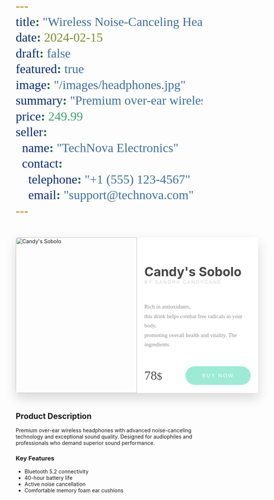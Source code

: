 ```yaml
---
title: "Wireless Noise-Canceling Headphones"
date: 2024-02-15
draft: false
featured: true
image: "/images/headphones.jpg"
summary: "Premium over-ear wireless headphones with advanced noise-canceling technology and exceptional sound quality"
price: 249.99
seller:
  name: "TechNova Electronics"
  contact:
    telephone: "+1 (555) 123-4567"
    email: "support@technova.com"
---
```


<style>
.wrapper {
  height: 420px;
  width: 654px;
  margin: 50px auto;
  border-radius: 7px 7px 7px 7px;
  box-shadow: 0px 14px 32px 0px rgba(0, 0, 0, 0.15);
  display: flex;
  flex-wrap: wrap;
}

.product-img {
  flex: 1 1 327px;
  height: 420px;
}

.product-img img {
  border-radius: 7px 0 0 7px;
  width: 100%;
  height: 100%;
  object-fit: cover;
}

.product-info {
  flex: 1 1 327px;
  height: 420px;
  border-radius: 0 7px 10px 7px;
  background-color: #ffffff;
  display: flex;
  flex-direction: column;
}

.product-text {
  flex: 1;
  padding: 20px;
}

.product-text h1 {
  margin: 0 0 0 0;
  padding-top: 52px;
  font-size: 34px;
  color: #474747;
}

.product-text h2 {
  margin: 0 0 47px 0;
  font-size: 13px;
  font-family: 'Raleway', sans-serif;
  font-weight: 400;
  text-transform: uppercase;
  color: #d2d2d2;
  letter-spacing: 0.2em;
}

.product-text p {
  height: 125px;
  margin: 0;
  font-family: 'Playfair Display', serif;
  color: #8d8d8d;
  line-height: 1.7em;
  font-size: 15px;
  font-weight: lighter;
  overflow: hidden;
}

.product-price-btn {
  display: flex;
  justify-content: space-between;
  align-items: center;
  padding: 0 20px;
  margin-top: auto;
}

.product-price-btn p {
  font-family: 'Trocchi', serif;
  font-size: 28px;
  font-weight: lighter;
  color: #474747;
}

span {
  font-family: 'Suranna', serif;
  font-size: 34px;
}

.product-price-btn button {
  height: 50px;
  width: 176px;
  box-sizing: border-box;
  border: transparent;
  border-radius: 60px;
  font-family: 'Raleway', sans-serif;
  font-size: 14px;
  font-weight: 500;
  text-transform: uppercase;
  letter-spacing: 0.2em;
  color: #ffffff;
  background-color: #9cebd5;
  cursor: pointer;
  outline: none;
}

.product-price-btn button:hover {
  background-color: #79b0a1;
}

/* Media Queries for Responsiveness */
@media screen and (max-width: 768px) {
  .wrapper {
    flex-direction: column;
    height: auto;
    width: 90%;
  }

  .product-img, .product-info {
    flex: 1 1 100%;
    height: auto;
  }

  .product-text h1 {
    font-size: 28px;
  }

  .product-price-btn {
    flex-direction: column;
    align-items: center;
  }

  .product-price-btn p {
    font-size: 24px;
  }

  .product-price-btn button {
    width: 100%;
    margin-top: 10px;
  }
}

@media screen and (max-width: 480px) {
  .wrapper {
    width: 100%;
    margin: 20px auto;
  }

  .product-text h1 {
    font-size: 22px;
  }

  .product-price-btn p {
    font-size: 22px;
  }
}
</style>

<div class="wrapper">
  <div class="product-img">
    <img src="http://bit.ly/2tMBBTd" height="420" width="327" alt="Candy's Sobolo">
  </div>
  <div class="product-info">
    <div class="product-text">
      <h1>Candy's Sobolo</h1>
      <h2>by Sandra Candycane</h2>
      <p>Rich in antioxidants,<br> this drink helps combat free radicals in your body,<br> promoting overall health and vitality. The ingredients<br> blend harmoniously,<br> allowing room for growth.</p>
    </div>
    <div class="product-price-btn">
      <p><span>78</span>$</p>
      <button type="button">buy now</button>
    </div>
  </div>
</div>


## Product Description

Premium over-ear wireless headphones with advanced noise-canceling technology and exceptional sound quality. Designed for audiophiles and professionals who demand superior sound performance.

### Key Features

- Bluetooth 5.2 connectivity
- 40-hour battery life
- Active noise cancellation
- Comfortable memory foam ear cushions